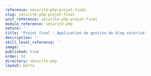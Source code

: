 ```yaml
---
reference: sécurité-php-projet-final
slug: sécurité-php-projet-final
unit_reference: sécurité-php-projet-final
module_reference: sécurité-php
nature: ''
title: 'Projet final : Application de gestion de blog sécurisé'
description: ''
skill_level_reference: ''
image: ''
published: true
order: 52
directory: sécurité-php
layout: parts
---
```

